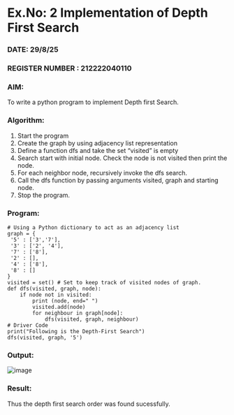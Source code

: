 # Ex.No: 2  Implementation of Depth First Search
### DATE: 29/8/25                                                                   
### REGISTER NUMBER :  212222040110
### AIM: 
To write a python program to implement Depth first Search. 
### Algorithm:
1. Start the program
2. Create the graph by using adjacency list representation
3. Define a function dfs and take the set “visited” is empty 
4. Search start with initial node. Check the node is not visited then print the node.
5. For each neighbor node, recursively invoke the dfs search.
6. Call the dfs function by passing arguments visited, graph and starting node.
7. Stop the program.
### Program:
```
# Using a Python dictionary to act as an adjacency list
graph = {
 '5' : ['3','7'],
 '3' : ['2', '4'],
 '7' : ['8'],
 '2' : [],
 '4' : ['8'],
 '8' : []
}
visited = set() # Set to keep track of visited nodes of graph.
def dfs(visited, graph, node):
    if node not in visited:
        print (node, end=" ")
        visited.add(node)
        for neighbour in graph[node]:
            dfs(visited, graph, neighbour)
# Driver Code
print("Following is the Depth-First Search")
dfs(visited, graph, '5') 
```










### Output:
![image](https://github.com/user-attachments/assets/b3a3b2be-528e-4715-830f-92bd8a752f17)



### Result:
Thus the depth first search order was found sucessfully.
